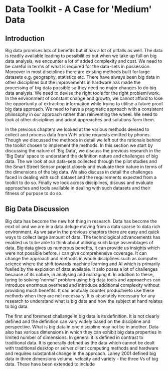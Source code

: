 # Data Toolkit - A Case for 'Medium' Data

## Introduction

Big data promises lots of benefits but iit has a lot of pitfalls as well. The
data is readily available leading to possibilities but when we take up full on
big data analysis, we encounter a lot of added complexity and cost. We need to
be careful in terms of what is required for the data-sets in possession.
Moreover in most disciplines there are existing methods built for large datasets
e.g. geography, statistics etc. There have always been big data in other
disciplines but the improvements in hardware has made the processing of big data
possible so they need no major changes to do big data analysis. We need to
devise the right tools for the right problem/work. In the environment of
constant change and growth, we cannot afford to lose the opportunity of
extracting information while trying to utilise a future proof big data approach.
We need to have a pragmatic approach with a consistent philosophy in our
approach rather than reinventing the wheel. We need to look at other disciplines
and adopt approaches and solutions form them.

In the previous chapters we looked at the various methods devised to collect and
process data from WiFi probe requests emitted by phones. Though we discussed the
methods in detail we left out the rationale behind the toolkit chosen to
implement the methods. In this section we start by discussing the nature of 'Big
Data', we discuss the previous research in the 'Big Data' space to understand
the definition nature and challenges of big data. The we look at our data-sets
collected through the pilot studies and the Smart Street Sensor project closely
and evaluate their nature in terms of the dimensions of the big data. We also
discuss in detail the challenges faced in dealing with such dataset and the
requirements expected from a toolkit to do so. Finally we look across
disciplines, discuss and evaluate approaches and tools available in dealing with
such datasets and their fitness of purpose to do so.

## Big Data Discussion

Big data has become the new hot thing in research. Data has become the enxt oil
and we are in a data deluge moving from a data sparse to data rich environment.
As we saw in the previous chapters there are easy and quick ways to collect
large amount of data. The technological advancements has enabled us to be able
to think about utilising such large assemblages of data. Big data gives us
numerous benefits, it can provide us insights which were not possible before. I
can give comprehensive coverage. It can change the approach and methods in whole
disciplines such as computer science where the shift towards machine learning
and AI which is primarily fuelled by the explosion of data available. It aslo
poses a lot of challenges because of its nature, in analysing and managing it.
In addition to these, tyring to solving 'normal' problem using big data tools
and approaches can introduce enormous overhead and introduce additional
complexity without providing much benefits. It can acutualy counter productiveto
use these methods when they are not necessary. It is absolutely necessary for
any research to understand what is big data and how the subject at hand relates
to big data.

The first and foremost challange in big data is its definition. It is not
clearly defined and the definition can vary widely based on the discipline and
perspective. What is big data in one discipline may not be in another. Data also
has various dimensions in which they can exhibit big data properties in limited
number of dimensions. In general it is defined in contrast to traditional
data. It is generally defined as the data which cannot be dealt with traditional
desktop or server client computing methods and hardware and requires substantial
change in the approach. Laney 2001 defined big data in three dimensions volume,
velocity and variety - the three Vs of big data. These have been extended to
include

